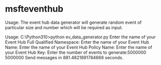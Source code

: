 # msfteventhub

Usage:
The event hub data generator will generate random event of particular size and number which will be required as input.

Usage:
C:\Python310>python ev_data_generator.py
Enter the name of your Event Hub Full Qualified Namespace: <redacted>
<redacted>
Enter the name of your Event Hub Name: <redacted>
<redacted>
Enter the name of your Event Hub Policy Name: <redacted>
<redacted>
Enter the name of your Event Hub Key: <redacted>
<redacted>
Enter the number of events to generate:5000000
5000000
Send messages in 881.4821891784668 seconds.

